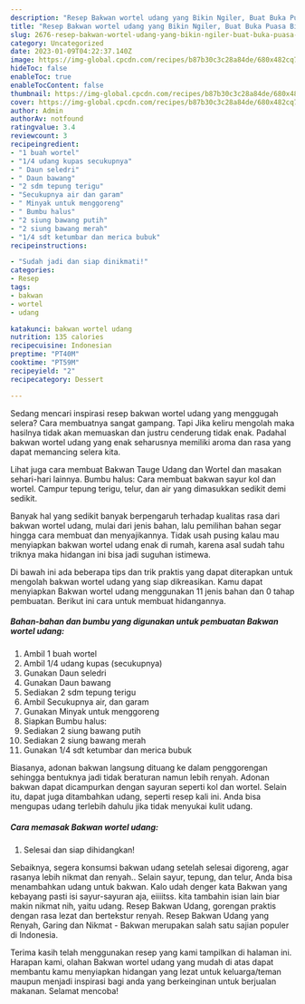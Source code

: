 ```yaml
---
description: "Resep Bakwan wortel udang yang Bikin Ngiler, Buat Buka Puasa Bisa Manjain Lidah"
title: "Resep Bakwan wortel udang yang Bikin Ngiler, Buat Buka Puasa Bisa Manjain Lidah"
slug: 2676-resep-bakwan-wortel-udang-yang-bikin-ngiler-buat-buka-puasa-bisa-manjain-lidah
category: Uncategorized
date: 2023-01-09T04:22:37.140Z
image: https://img-global.cpcdn.com/recipes/b87b30c3c28a84de/680x482cq70/bakwan-wortel-udang-foto-resep-utama.jpg
hideToc: false
enableToc: true
enableTocContent: false
thumbnail: https://img-global.cpcdn.com/recipes/b87b30c3c28a84de/680x482cq70/bakwan-wortel-udang-foto-resep-utama.jpg
cover: https://img-global.cpcdn.com/recipes/b87b30c3c28a84de/680x482cq70/bakwan-wortel-udang-foto-resep-utama.jpg
author: Admin
authorAv: notfound
ratingvalue: 3.4
reviewcount: 3
recipeingredient:
- "1 buah wortel"
- "1/4 udang kupas secukupnya"
- " Daun seledri"
- " Daun bawang"
- "2 sdm tepung terigu"
- "Secukupnya air dan garam"
- " Minyak untuk menggoreng"
- " Bumbu halus"
- "2 siung bawang putih"
- "2 siung bawang merah"
- "1/4 sdt ketumbar dan merica bubuk"
recipeinstructions:

- "Sudah jadi dan siap dinikmati!"
categories:
- Resep
tags:
- bakwan
- wortel
- udang

katakunci: bakwan wortel udang 
nutrition: 135 calories
recipecuisine: Indonesian
preptime: "PT40M"
cooktime: "PT59M"
recipeyield: "2"
recipecategory: Dessert

---
```



Sedang mencari inspirasi resep bakwan wortel udang yang menggugah selera? Cara membuatnya sangat gampang. Tapi Jika keliru mengolah maka hasilnya tidak akan memuaskan dan justru cenderung tidak enak. Padahal bakwan wortel udang yang enak seharusnya memiliki aroma dan rasa yang dapat memancing selera kita.


Lihat juga cara membuat Bakwan Tauge Udang dan Wortel dan masakan sehari-hari lainnya. Bumbu halus: Cara membuat bakwan sayur kol dan wortel. Campur tepung terigu, telur, dan air yang dimasukkan sedikit demi sedikit.

Banyak hal yang sedikit banyak berpengaruh terhadap kualitas rasa dari bakwan wortel udang, mulai dari jenis bahan, lalu pemilihan bahan segar hingga cara membuat dan menyajikannya. Tidak usah pusing kalau mau menyiapkan bakwan wortel udang enak di rumah, karena asal sudah tahu triknya maka hidangan ini bisa jadi suguhan istimewa.


Di bawah ini ada beberapa tips dan trik praktis yang dapat diterapkan untuk mengolah bakwan wortel udang yang siap dikreasikan. Kamu dapat menyiapkan Bakwan wortel udang menggunakan 11 jenis bahan dan 0 tahap pembuatan. Berikut ini cara untuk membuat hidangannya.

<!--inarticleads1-->

##### Bahan-bahan dan bumbu yang digunakan untuk pembuatan Bakwan wortel udang:

1. Ambil 1 buah wortel
1. Ambil 1/4 udang kupas (secukupnya)
1. Gunakan  Daun seledri
1. Gunakan  Daun bawang
1. Sediakan 2 sdm tepung terigu
1. Ambil Secukupnya air, dan garam
1. Gunakan  Minyak untuk menggoreng
1. Siapkan  Bumbu halus:
1. Sediakan 2 siung bawang putih
1. Sediakan 2 siung bawang merah
1. Gunakan 1/4 sdt ketumbar dan merica bubuk


Biasanya, adonan bakwan langsung dituang ke dalam penggorengan sehingga bentuknya jadi tidak beraturan namun lebih renyah. Adonan bakwan dapat dicampurkan dengan sayuran seperti kol dan wortel. Selain itu, dapat juga ditambahkan udang, seperti resep kali ini. Anda bisa mengupas udang terlebih dahulu jika tidak menyukai kulit udang. 

<!--inarticleads2-->

##### Cara memasak Bakwan wortel udang:


1. Selesai dan siap dihidangkan!

Sebaiknya, segera konsumsi bakwan udang setelah selesai digoreng, agar rasanya lebih nikmat dan renyah.. Selain sayur, tepung, dan telur, Anda bisa menambahkan udang untuk bakwan. Kalo udah denger kata Bakwan yang kebayang pasti isi sayur-sayuran aja, eiiiitss. kita tambahin isian lain biar makin nikmat nih, yaitu udang. Resep Bakwan Udang, gorengan praktis dengan rasa lezat dan bertekstur renyah. Resep Bakwan Udang yang Renyah, Garing dan Nikmat - Bakwan merupakan salah satu sajian populer di Indonesia. 

Terima kasih telah menggunakan resep yang kami tampilkan di halaman ini. Harapan kami, olahan Bakwan wortel udang yang mudah di atas dapat membantu kamu menyiapkan hidangan yang lezat untuk keluarga/teman maupun menjadi inspirasi bagi anda yang berkeinginan untuk berjualan makanan. Selamat mencoba!
